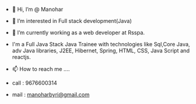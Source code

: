 - 👋 Hi, I’m @ Manohar

- 👀 I’m interested in Full stack development(Java)
  
- 🌱 I’m currently working as a web developer at Rsspa.

- I'm a Full Java Stack Java Trainee with technologies like Sql,Core Java,
adv Java libraries, J2EE, Hibernet, Spring,  HTML, CSS, Java Script and reactjs.
  
- 📫 How to reach me ....

- call : 9676600314
- mail : manoharbyri@gmail.com


